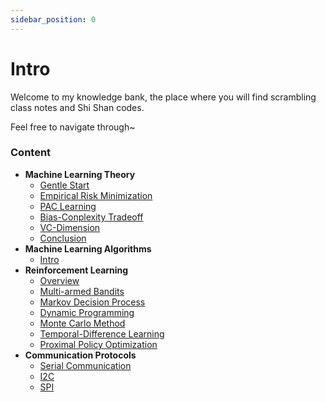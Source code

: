 ```yaml
---
sidebar_position: 0
---
```


# Intro

Welcome to my knowledge bank, the place where you will find scrambling class notes and Shi Shan codes.

Feel free to navigate through~

### Content

- **Machine Learning Theory**
    - [Gentle Start](Machine%20Learning%20Theory/Machine%20Learning%20Theory%20-%20Start)
    - [Empirical Risk Minimization](Machine%20Learning%20Theory/Machine%20Learning%20Theory%20-%20ERM)
    - [PAC Learning](Machine%20Learning%20Theory/Machine%20Learning%20Theory%20-%20PAC)
    - [Bias-Conplexity Tradeoff](Machine%20Learning%20Theory/Machine%20Learning%20Theory%20-%20Bias-Complexity)
    - [VC-Dimension](Machine%20Learning%20Theory/Machine%20Learning%20Theory%20-%20VC)
    - [Conclusion](Machine%20Learning%20Theory/Machine%20Learning%20Theory%20-%20Conclusion)
- **Machine Learning Algorithms**
    - [Intro](Machine%20Learning%20Algorithms/Machine%20Learning%20Algorithm%20-%20Start)
- **Reinforcement Learning**
    - [Overview](Reinforcement%20Learning/Reinforcement%20Learning%20-%20Overview)
    - [Multi-armed Bandits](Reinforcement%20Learning/Reinforcement%20Learning%20-%20Bandit)
    - [Markov Decision Process](Reinforcement%20Learning/Reinforcement%20Learning%20-%20MDP)
    - [Dynamic Programming](Reinforcement%20Learning/Reinforcement%20Learning%20-%20DP)
    - [Monte Carlo Method](Reinforcement%20Learning/Reinforcement%20Learning%20-%20MC)
    - [Temporal-Difference Learning](Reinforcement%20Learning/Reinforcement%20Learning%20-%20TD)
    - [Proximal Policy Optimization](Reinforcement%20Learning/Reinforcement%20Learning%20-%20PPO)
- **Communication Protocols**
    - [Serial Communication](Communication%20Protocols/Communication%20Protocols%20-%20Serial)
    - [I2C](Communication%20Protocols/Communication%20Protocols%20-%20I2C)
    - [SPI](Communication%20Protocols/Communication%20Protocols%20-%20SPI)